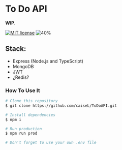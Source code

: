 # To Do API

**WIP**.

[![MIT license](https://img.shields.io/badge/License-MIT-blue.svg)](https://mit-license.org/)
![40%](https://progress-bar.dev/40)

## Stack:

-   Express (Node.js and TypeScript)
-   MongoDB
-   JWT
-   ¿Redis?

### How To Use It

```bash
# Clone this repository
$ git clone https://github.com/caiseL/ToDoAPI.git

# Install dependencies
$ npm i

# Run production
$ npm run prod

# Don't forget to use your own .env file
```

